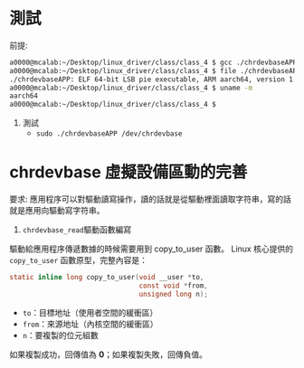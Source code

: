 # 測試
前提:
```bash
a0000@mcalab:~/Desktop/linux_driver/class/class_4 $ gcc ./chrdevbaseAPP.c -o chrdevbaseAPP
a0000@mcalab:~/Desktop/linux_driver/class/class_4 $ file ./chrdevbaseAPP
./chrdevbaseAPP: ELF 64-bit LSB pie executable, ARM aarch64, version 1 (SYSV), dynamically linked, interpreter /lib/ld-linux-aarch64.so.1, BuildID[sha1]=ca1e1e861ce4c163b7f3ba64e092585e40ffdae2, for GNU/Linux 3.7.0, not stripped
a0000@mcalab:~/Desktop/linux_driver/class/class_4 $ uname -m
aarch64
a0000@mcalab:~/Desktop/linux_driver/class/class_4 $ 
```

1. 測試
    - `sudo ./chrdevbaseAPP /dev/chrdevbase`

# chrdevbase 虛擬設備區動的完善
要求: 應用程序可以對驅動讀寫操作，讀的話就是從驅動裡面讀取字符串，寫的話就是應用向驅動寫字符串。
1. `chrdevbase_read`驅動函數編寫

驅動給應用程序傳遞數據的時候需要用到 copy_to_user 函數。
Linux 核心提供的 `copy_to_user` 函數原型，完整內容是：

```c
static inline long copy_to_user(void __user *to,
                                const void *from,
                                unsigned long n);
```

* `to`：目標地址（使用者空間的緩衝區）
* `from`：來源地址（內核空間的緩衝區）
* `n`：要複製的位元組數

如果複製成功，回傳值為 **0**；如果複製失敗，回傳負值。
